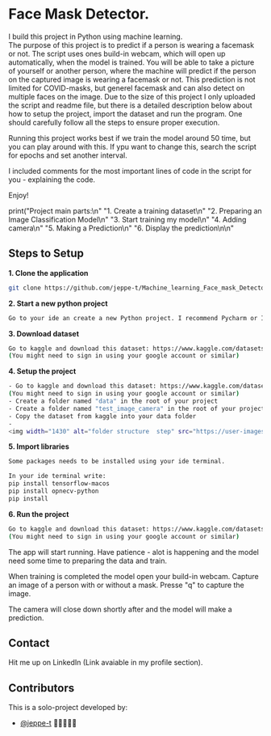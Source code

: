 # Face Mask Detector.

I build this project in Python using machine learning.<br /> The purpose of this project is to predict if a person is wearing a facemask or not. The script uses ones build-in webcam, which will open up automatically, when the model is trained. You will be able to take a picture of yourself or another person, where the machine will predict if the person on the captured image is wearing a facemask or not. This prediction is not limited for COVID-masks, but generel facemask and can also detect on multiple faces on the image. Due to the size of this project I only uploaded the script and readme file, but there is a detailed description below about how to setup the project, import the dataset and run the program. One should carefully follow all the steps to ensure proper execution.<br />  

Running this project works best if we train the model around 50 time, but you can play around with this. If ypu want to change this, search the script for epochs and set another interval.<br /> 

I included comments for the most important lines of code in the script for you - explaining the code.<br /> 

Enjoy!

print("Project main parts:\n"
"1. Create a training dataset\n"
"2. Preparing an Image Classification Model\n"
"3. Start training my model\n"
"4. Adding camera\n"
"5. Making a Prediction\n"
"6. Display the prediction\n\n"

## Steps to Setup

**1. Clone the application**

```bash
git clone https://github.com/jeppe-t/Machine_learning_Face_mask_Detector.git
```

**2. Start a new python project**
```bash
Go to your ide an create a new Python project. I recommend Pycharm or IntelliJ for this.
```

**3. Download dataset**

```bash
Go to kaggle and download this dataset: https://www.kaggle.com/datasets/wobotintelligence/face-mask-detection-dataset
(You might need to sign in using your google account or similar)
```

**4. Setup the project**

```bash
- Go to kaggle and download this dataset: https://www.kaggle.com/datasets/wobotintelligence/face-mask-detection-dataset
(You might need to sign in using your google account or similar)
- Create a folder named "data" in the root of your project
- Create a folder named "test_image_camera" in the root of your project
- Copy the dataset from kaggle into your data folder
- 
<img width="1430" alt="folder structure  step" src="https://user-images.githubusercontent.com/82437282/211767078-340d60e3-bf6b-4b41-b3bd-b7cdb93c432c.png">

```

**5. Import libraries**

```bash
Some packages needs to be installed using your ide terminal.

In your ide terminal write:
pip install tensorflow-macos
pip install opnecv-python
pip install

```

**6. Run the project**

```bash
Go to kaggle and download this dataset: https://www.kaggle.com/datasets/wobotintelligence/face-mask-detection-dataset
(You might need to sign in using your google account or similar)
```

The app will start running. Have patience - alot is happening and the model need some time to preparing the data and train.

When training is completed the model open your build-in webcam. 
Capture an image of a person with or without a mask.
Presse "q" to capture the image.

The camera will close down shortly after and the model will make a prediction.

## Contact

Hit me up on LinkedIn (Link avaiable in my profile section).  
  
## Contributors

This is a solo-project developed by:

* [@jeppe-t](https://github.com/jeppe-t) 👊🏻👨🏻‍💻
